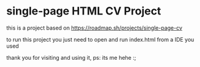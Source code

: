 # single-page HTML CV Project
 this is a project based on https://roadmap.sh/projects/single-page-cv
 
 to run this project you just need to open and run index.html from a IDE you used

thank you for visiting and using it, ps: its me hehe :;

